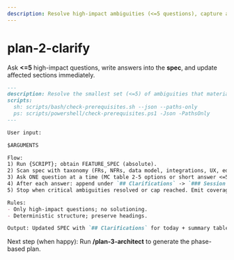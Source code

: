 ```yaml
---
description: Resolve high-impact ambiguities (<=5 questions), capture answers in the spec, and update relevant sections immediately.
---
```


# plan-2-clarify

Ask **<=5** high-impact questions, write answers into the **spec**, and update affected sections immediately.

```md
---
description: Resolve the smallest set (<=5) of ambiguities that materially affect architecture, data modeling, or test design; encode answers back into the spec.
scripts:
  sh: scripts/bash/check-prerequisites.sh --json --paths-only
  ps: scripts/powershell/check-prerequisites.ps1 -Json -PathsOnly
---

User input:

$ARGUMENTS

Flow:
1) Run {SCRIPT}; obtain FEATURE_SPEC (absolute).
2) Scan spec with taxonomy (FRs, NFRs, data model, integrations, UX, edge cases, terminology).
3) Ask ONE question at a time (MC table 2-5 options or short answer <=5 words); cap at 5 total.
4) After each answer: append under `## Clarifications` -> `### Session YYYY-MM-DD`, then update the matching section(s) (FRs/NFRs/data model/stories/edge cases). Save after each edit.
5) Stop when critical ambiguities resolved or cap reached. Emit coverage summary (Resolved/Deferred/Outstanding).

Rules:
- Only high-impact questions; no solutioning.
- Deterministic structure; preserve headings.

Output: Updated SPEC with `## Clarifications` for today + summary table; next = /architect.
```

Next step (when happy): Run **/plan-3-architect** to generate the phase-based plan.
